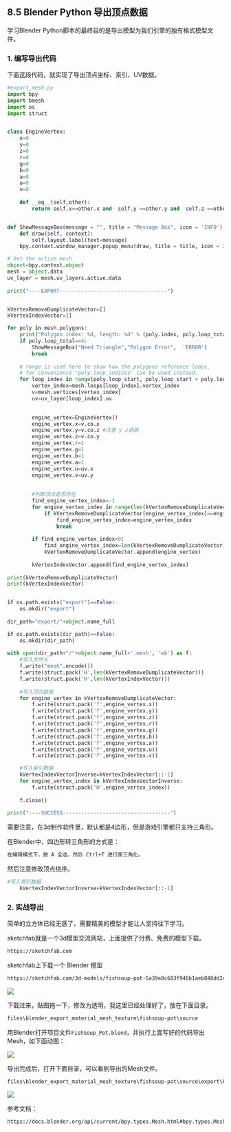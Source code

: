 ## 8.5 Blender Python 导出顶点数据

学习Blender Python脚本的最终目的是导出模型为我们引擎的独有格式模型文件。

### 1. 编写导出代码

下面这段代码，就实现了导出顶点坐标、索引、UV数据。

```python
#export_mesh.py
import bpy
import bmesh
import os
import struct


class EngineVertex:
    x=0
    y=0
    z=0
    r=0
    g=0
    b=0
    a=0
    u=0
    v=0
    
    def __eq__(self,other):
        return self.x==other.x and  self.y ==other.y and  self.z ==other.z and  self.r ==other.r and  self. g==other.g and  self.b ==other.b and  self.a ==other.a and  self.u ==other.u and  self.v ==other.v


def ShowMessageBox(message = "", title = "Message Box", icon = 'INFO'):
    def draw(self, context):
        self.layout.label(text=message)
    bpy.context.window_manager.popup_menu(draw, title = title, icon = icon)

# Get the active mesh
object=bpy.context.object
mesh = object.data
uv_layer = mesh.uv_layers.active.data
    
print("----EXPORT-----------------------------------")


kVertexRemoveDumplicateVector=[]
kVertexIndexVector=[]

for poly in mesh.polygons:
    print("Polygon index: %d, length: %d" % (poly.index, poly.loop_total))
    if poly.loop_total==4:
        ShowMessageBox("Need Triangle","Polygon Error",  'ERROR')
        break
    
    # range is used here to show how the polygons reference loops,
    # for convenience 'poly.loop_indices' can be used instead.
    for loop_index in range(poly.loop_start, poly.loop_start + poly.loop_total):
        vertex_index=mesh.loops[loop_index].vertex_index
        v=mesh.vertices[vertex_index]
        uv=uv_layer[loop_index].uv

        
        engine_vertex=EngineVertex()
        engine_vertex.x=v.co.x
        engine_vertex.y=v.co.z #注意 y z调换
        engine_vertex.z=v.co.y
        engine_vertex.r=1
        engine_vertex.g=1
        engine_vertex.b=1
        engine_vertex.a=1
        engine_vertex.u=uv.x
        engine_vertex.v=uv.y
        
        
        #判断顶点是否存在
        find_engine_vertex_index=-1
        for engine_vertex_index in range(len(kVertexRemoveDumplicateVector)):
            if kVertexRemoveDumplicateVector[engine_vertex_index]==engine_vertex:
                find_engine_vertex_index=engine_vertex_index
                break
        
        if find_engine_vertex_index<0:
            find_engine_vertex_index=len(kVertexRemoveDumplicateVector)
            kVertexRemoveDumplicateVector.append(engine_vertex)
            
        kVertexIndexVector.append(find_engine_vertex_index)
        
print(kVertexRemoveDumplicateVector)
print(kVertexIndexVector)


if os.path.exists("export")==False:
    os.mkdir("export")
    
dir_path="export/"+object.name_full

if os.path.exists(dir_path)==False:
    os.mkdir(dir_path)
    
with open(dir_path+"/"+object.name_full+'.mesh', 'wb') as f:
    #写入文件头
    f.write("mesh".encode())
    f.write(struct.pack('H',len(kVertexRemoveDumplicateVector)))
    f.write(struct.pack('H',len(kVertexIndexVector)))
    
    #写入顶点数据
    for engine_vertex in kVertexRemoveDumplicateVector:
        f.write(struct.pack('f',engine_vertex.x))
        f.write(struct.pack('f',engine_vertex.y))
        f.write(struct.pack('f',engine_vertex.z))
        f.write(struct.pack('f',engine_vertex.r))
        f.write(struct.pack('f',engine_vertex.g))
        f.write(struct.pack('f',engine_vertex.b))
        f.write(struct.pack('f',engine_vertex.a))
        f.write(struct.pack('f',engine_vertex.u))
        f.write(struct.pack('f',engine_vertex.v))

    #写入索引数据
    kVertexIndexVectorInverse=kVertexIndexVector[::-1]
    for engine_vertex_index in kVertexIndexVectorInverse:
        f.write(struct.pack('H',engine_vertex_index))
    
    f.close()
    
print("----SUCCESS-----------------------------------")
```

需要注意，在3d制作软件里，默认都是4边形，但是游戏引擎都只支持三角形。

在Blender中，四边形转三角形的方式是：

```bash
在编辑模式下，按 A 全选，然后 Ctrl+T 进行面三角化。
```

然后注意修改顶点绕序。

```python
#写入索引数据
    kVertexIndexVectorInverse=kVertexIndexVector[::-1]
```

### 2. 实战导出

简单的立方体已经无感了，需要精美的模型才能让人坚持往下学习。

sketchfab就是一个3d模型交流网站，上面提供了付费、免费的模型下载。

```bash
https://sketchfab.com
```


sketchfab上下载一个 Blender 模型

```bash
https://sketchfab.com/3d-models/fishsoup-pot-5a39e8c683f946b1aeb848dd2e88deb8
```

![](../../imgs/6/blender_python_export_material_texture/download_beautiful_model_from_sketchfab.png)

下载过来，贴图拖一下，修改为透明，我这里已经处理好了，放在下面目录。

```bash
files\blender_export_material_mesh_texture\fishsoup-pot\source
```

用Blender打开项目文件`FishSoup_Pot.blend`，并执行上面写好的代码导出Mesh，如下面动图：

![](../../imgs/export_blender/export_mesh/export_mesh.gif)

导出完成后，打开下面目录，可以看到导出的Mesh文件。

```bash
files\blender_export_material_mesh_texture\fishsoup-pot\source\export\Plane.008
```

![](../../imgs/export_blender/export_mesh/export_mesh_success.jpg)



参考文档：

```bash
https://docs.blender.org/api/current/bpy.types.Mesh.html#bpy.types.Mesh.polygons
```